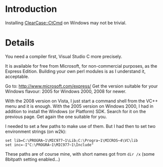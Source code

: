 # Introduction #

Installing [ClearCase::CtCmd](http://search.cpan.org/search?query=ClearCase%3A%3ACtCmd&mode=all) on Windows may not be trivial.

# Details #

You need a compiler first, Visual Studio C more precisely.

It is available for free from Microsoft, for non-commercial purposes,
as the Express Edition.
Building your own perl modules is as I understand it, acceptable.

Go to: http://www.microsoft.com/express/
Get the version suitable for your Windows flavour:
2005 for Windows 2000, 2008 for newer.

With the 2008 version on Vista, I just start a command shell from the VC++ menu and it is enough.
With the 2005 version on Windows 2000, I had in addition to install the Windows (or Platform) SDK.
Search for it on the previous page.
Get again the one suitable for you.

I needed to set a few paths to make use of them.
But I had then to set two environment strings (on w2k):
```
set lib=C:\PROGRA~1\MIC977~1\Lib;C:\Progra~1\MICROS~4\VC\lib
set inc=-I"C:\PROGRA~1\MIC977~1\Include"
```
These paths are of course mine, with short names got from `dir /x`
(some 8bitpath setting enabled...)